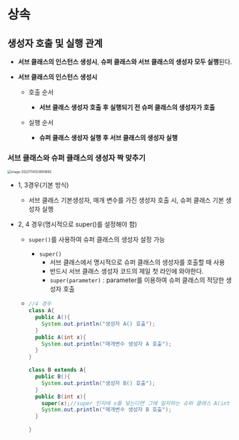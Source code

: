 # 상속









































## 생성자 호출 및 실행 관계

- **서브 클래스의 인스턴스 생성시**, **슈퍼 클래스와 서브 클래스의 생성자 모두 실행**된다.

- **서브 클래스의 인스턴스 생성시**

  - 호출 순서
    - **서브 클래스 생성자 호출 후 실행되기 전 슈퍼 클래스의 생성자가 호출**

  - 실행 순서
    - **슈퍼 클래스 생성자 실행 후 서브 클래스의 생성자 실행**



### 서브 클래스와 슈퍼 클래스의 생성자 짝 맞추기

<img src="img/상속/image-20221114123850692.png" alt="image-20221114123850692" style="zoom:50%;" />

- 1, 3경우(기본 방식)
  - 서브 클래스 기본생성자, 매개 변수를 가진 생성자 호출 시, 슈퍼 클래스 기본 생성자 실행

- 2, 4 경우(명시적으로 super()를 설정해야 함)

  - `super()`를 사용하여 슈퍼 클래스의 생성자 설정 가능

    - `super()` 
      - 서브 클래스에서 명시적으로 슈퍼 클래스의 생성자를 호출할 때 사용
      - 반드시 서브 클래스 생성자 코드의 제일 첫 라인에 와야한다.
      - `super(parameter)` : parameter를 이용하여 슈퍼 클래스의 적당한 생성자 호출

  - ```java
    //4 경우
    class A{
      public A(){
        System.out.println("생성자 A() 호출");
      }
      public A(int x){
        System.out.println("매개변수 생성자 A 호출");
      }
    }
    
    class B extends A{
      public B(){
        System.out.println("생성자 B() 호출");
      }
      public B(int x){
        super(x);//super 인자에 x를 넣는다면 그에 일치하는 슈퍼 클래스 A(int x)호출.
        System.out.println("매개변수 생성자 B 호출");
      }
      
    }
    ```

    